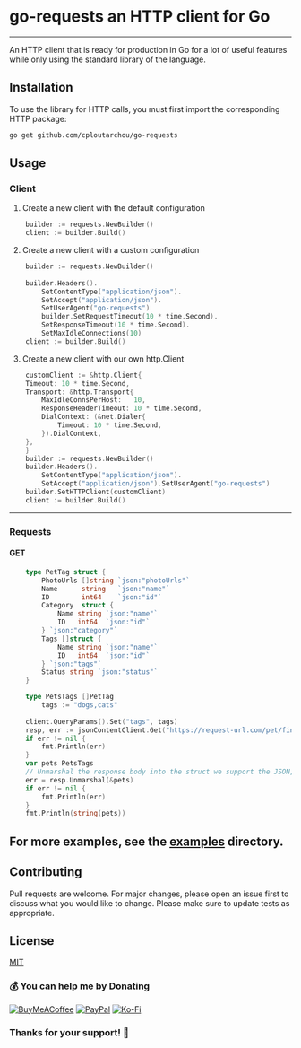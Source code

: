# go-requests an HTTP client for Go
_________

An HTTP client that is ready for production in Go for a lot of useful features while only using the standard library of the language.
## Installation
To use the library for HTTP calls, you must first import the corresponding HTTP package:
```bash
go get github.com/cploutarchou/go-requests
``` 
    
## Usage

### Client
1. Create a new client with the default configuration
```go
	builder := requests.NewBuilder()
	client := builder.Build()
```
2. Create a  new client with a custom configuration
```go
	builder := requests.NewBuilder()
	
	builder.Headers().
		SetContentType("application/json").
        SetAccept("application/json").
        SetUserAgent("go-requests")
        builder.SetRequestTimeout(10 * time.Second).
        SetResponseTimeout(10 * time.Second).
        SetMaxIdleConnections(10)
	client := builder.Build()
```
3. Create a new client with our own http.Client
```go
	customClient := &http.Client{
	Timeout: 10 * time.Second, 
	Transport: &http.Transport{
		MaxIdleConnsPerHost:   10, 
		ResponseHeaderTimeout: 10 * time.Second, 
		DialContext: (&net.Dialer{
			Timeout: 10 * time.Second,
		}).DialContext,
	},
	}
	builder := requests.NewBuilder()
	builder.Headers().
		SetContentType("application/json").
		SetAccept("application/json").SetUserAgent("go-requests")
	builder.SetHTTPClient(customClient)
	client := builder.Build()
```
____________________
### Requests
####  GET 
```go
    type PetTag struct {
	    PhotoUrls []string `json:"photoUrls"`
	    Name      string   `json:"name"`
	    ID        int64    `json:"id"`
	    Category  struct {
		    Name string `json:"name"`
		    ID   int64  `json:"id"`
	    } `json:"category"`
	    Tags []struct {
		    Name string `json:"name"`
		    ID   int64  `json:"id"`
	    } `json:"tags"`
	    Status string `json:"status"`
	}

	type PetsTags []PetTag
        tags := "dogs,cats"
	
	client.QueryParams().Set("tags", tags)
	resp, err := jsonContentClient.Get("https://request-url.com/pet/findByTags")
	if err != nil {
		fmt.Println(err)
	}
	var pets PetsTags
	// Unmarshal the response body into the struct we support the JSON, XML, YAML,Text formats
	err = resp.Unmarshal(&pets)
	if err != nil {
		fmt.Println(err)
	}
	fmt.Println(string(pets))
```

## For more examples, see the [examples](https://github.com/cploutarchou/go-requests/tree/master/examples) directory.

## Contributing
Pull requests are welcome. For major changes, please open an issue first to discuss what you would like to change.
Please make sure to update tests as appropriate.
## License
[MIT](https://github.com/cploutarchou/go-requests/blob/master/LICENSE)

### 💰 You can help me by Donating
[![BuyMeACoffee](https://img.shields.io/badge/Buy%20Me%20a%20Coffee-ffdd00?style=for-the-badge&logo=buy-me-a-coffee&logoColor=black)](https://www.buymeacoffee.com/cploutarchou) [![PayPal](https://img.shields.io/badge/PayPal-00457C?style=for-the-badge&logo=paypal&logoColor=white)](https://paypal.me/cploutarchou) [![Ko-Fi](https://img.shields.io/badge/Ko--fi-F16061?style=for-the-badge&logo=ko-fi&logoColor=white)](https://ko-fi.com/cploutarchou) 

### Thanks for your support! 🙏